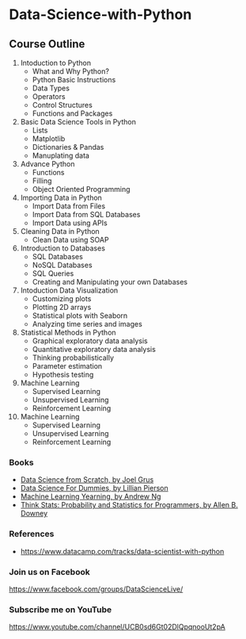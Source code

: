 # Data-Science-with-Python


## Course Outline
1. Intoduction to Python
   - What and Why Python?
   - Python Basic Instructions
   - Data Types
   - Operators
   - Control Structures
   - Functions and Packages
2. Basic Data Science Tools in Python
   - Lists
   - Matplotlib
   - Dictionaries & Pandas
   - Manuplating data
3. Advance Python
   - Functions
   - Filling
   - Object Oriented Programming
4. Importing Data in Python
   - Import Data from Files
   - Import Data from SQL Databases
   - Import Data using APIs
5. Cleaning Data in Python
   - Clean Data using SOAP
6. Introduction to Databases
   - SQL Databases
   - NoSQL Databases      
   - SQL Queries
   - Creating and Manipulating your own Databases
7. Intoduction Data Visualization
   - Customizing plots
   - Plotting 2D arrays
   - Statistical plots with Seaborn
   - Analyzing time series and images
8. Statistical Methods in Python
   - Graphical exploratory data analysis
   - Quantitative exploratory data analysis
   - Thinking probabilistically
   - Parameter estimation
   - Hypothesis testing
9. Machine Learning
   - Supervised Learning
   - Unsupervised Learning
   - Reinforcement Learning
9. Machine Learning
   - Supervised Learning
   - Unsupervised Learning
   - Reinforcement Learning

### Books
- [Data Science from Scratch, by Joel Grus](http://shop.oreilly.com/product/0636920033400.do)
- [Data Science For Dummies, by Lillian Pierson](https://www.amazon.com/Data-Science-Dummies-Lillian-Pierson/dp/1119174104/)
- [Machine Learning Yearning, by Andrew Ng](http://www.mlyearning.org/)
- [Think Stats: Probability and Statistics for Programmers, by Allen B. Downey](http://www.greenteapress.com/thinkstats/)
### References
- https://www.datacamp.com/tracks/data-scientist-with-python

### Join us on Facebook
https://www.facebook.com/groups/DataScienceLive/
### Subscribe me on YouTube
https://www.youtube.com/channel/UCB0sd6Gt02DlQpqnooUt2pA

   
